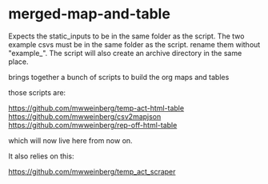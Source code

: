 # merged-map-and-table

Expects the static_inputs to be in the same folder as the script.
The two example csvs must be in the same folder as the script.  rename them without "example_".
The script will also create an archive directory in the same place.


brings together a bunch of scripts to build the org maps and tables

those scripts are:

https://github.com/mwweinberg/temp-act-html-table
https://github.com/mwweinberg/csv2mapjson
https://github.com/mwweinberg/rep-off-html-table

which will now live here from now on.  

It also relies on this:

https://github.com/mwweinberg/temp_act_scraper
